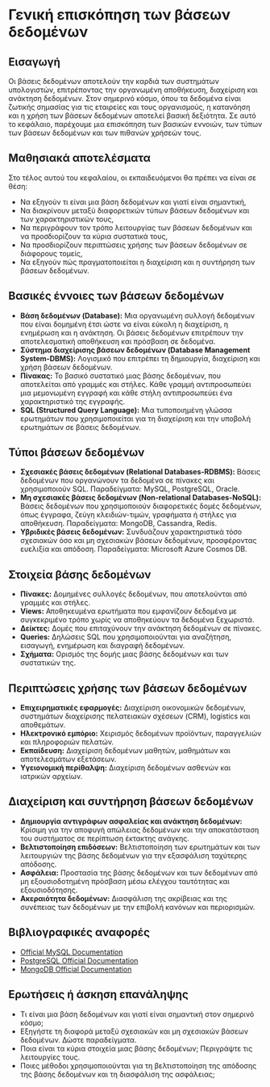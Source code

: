 # Γενική επισκόπηση των βάσεων δεδομένων

## Εισαγωγή

Οι βάσεις δεδομένων αποτελούν την καρδιά των συστημάτων υπολογιστών, επιτρέποντας την οργανωμένη αποθήκευση, διαχείριση και ανάκτηση δεδομένων. Στον σημερινό κόσμο, όπου τα δεδομένα είναι ζωτικής σημασίας για τις εταιρείες και τους οργανισμούς, η κατανόηση και η χρήση των βάσεων δεδομένων αποτελεί βασική δεξιότητα. Σε αυτό το κεφάλαιο, παρέχουμε μια επισκόπηση των βασικών εννοιών, των τύπων των βάσεων δεδομένων και των πιθανών χρήσεών τους.

## Μαθησιακά αποτελέσματα

Στο τέλος αυτού του κεφαλαίου, οι εκπαιδευόμενοι θα πρέπει να είναι σε θέση:

- Να εξηγούν τι είναι μια βάση δεδομένων και γιατί είναι σημαντική,
- Να διακρίνουν μεταξύ διαφορετικών τύπων βάσεων δεδομένων και των χαρακτηριστικών τους,
- Να περιγράφουν τον τρόπο λειτουργίας των βάσεων δεδομένων και να προσδιορίζουν τα κύρια συστατικά τους,
- Να προσδιορίζουν περιπτώσεις χρήσης των βάσεων δεδομένων σε διάφορους τομείς,
- Να εξηγούν πώς πραγματοποιείται η διαχείριση και η συντήρηση των βάσεων δεδομένων.

## Βασικές έννοιες των βάσεων δεδομένων

- **Βάση δεδομένων (Database):** Μια οργανωμένη συλλογή δεδομένων που είναι δομημένη έτσι ώστε να είναι εύκολη η διαχείριση, η ενημέρωση και η ανάκτηση. Οι βάσεις δεδομένων επιτρέπουν την αποτελεσματική αποθήκευση και πρόσβαση σε δεδομένα.
- **Σύστημα διαχείρισης βάσεων δεδομένων (Database Management System-DBMS):** Λογισμικό που επιτρέπει τη δημιουργία, διαχείριση και χρήση βάσεων δεδομένων.
- **Πίνακας:** Το βασικό συστατικό μιας βάσης δεδομένων, που αποτελείται από γραμμές και στήλες. Κάθε γραμμή αντιπροσωπεύει μια μεμονωμένη εγγραφή και κάθε στήλη αντιπροσωπεύει ένα χαρακτηριστικό της εγγραφής.
- **SQL (Structured Query Language):** Μια τυποποιημένη γλώσσα ερωτημάτων που χρησιμοποιείται για τη διαχείριση και την υποβολή ερωτημάτων σε βάσεις δεδομένων.

## Τύποι βάσεων δεδομένων

- **Σχεσιακές βάσεις δεδομένων (Relational Databases-RDBMS):** Βάσεις δεδομένων που οργανώνουν τα δεδομένα σε πίνακες και χρησιμοποιούν SQL. Παραδείγματα: MySQL, PostgreSQL, Oracle.
- **Μη σχεσιακές βάσεις δεδομένων (Non-relational Databases-NoSQL):** Βάσεις δεδομένων που χρησιμοποιούν διαφορετικές δομές δεδομένων, όπως έγγραφα, ζεύγη κλειδιών-τιμών, γραφήματα ή στήλες για αποθήκευση. Παραδείγματα: MongoDB, Cassandra, Redis.
- **Υβριδικές βάσεις δεδομένων:** Συνδυάζουν χαρακτηριστικά τόσο σχεσιακών όσο και μη σχεσιακών βάσεων δεδομένων, προσφέροντας ευελιξία και απόδοση. Παραδείγματα: Microsoft Azure Cosmos DB.
  
## Στοιχεία βάσης δεδομένων

- **Πίνακες:** Δομημένες συλλογές δεδομένων, που αποτελούνται από γραμμές και στήλες.
- **Views:** Αποθηκευμένα ερωτήματα που εμφανίζουν δεδομένα με συγκεκριμένο τρόπο χωρίς να αποθηκεύουν τα δεδομένα ξεχωριστά.
- **Δείκτες:** Δομές που επιταχύνουν την ανάκτηση δεδομένων σε πίνακες.
- **Queries:** Δηλώσεις SQL που χρησιμοποιούνται για αναζήτηση, εισαγωγή, ενημέρωση και διαγραφή δεδομένων.
- **Σχήματα:** Ορισμός της δομής μιας βάσης δεδομένων και των συστατικών της.

## Περιπτώσεις χρήσης των βάσεων δεδομένων

- **Επιχειρηματικές εφαρμογές:** Διαχείριση οικονομικών δεδομένων, συστημάτων διαχείρισης πελατειακών σχέσεων (CRM), logistics και αποθεμάτων.
- **Ηλεκτρονικό εμπόριο:** Χειρισμός δεδομένων προϊόντων, παραγγελιών και πληροφοριών πελατών.
- **Εκπαίδευση:** Διαχείριση δεδομένων μαθητών, μαθημάτων και αποτελεσμάτων εξετάσεων.
- **Υγειονομική περίθαλψη:** Διαχείριση δεδομένων ασθενών και ιατρικών αρχείων.

## Διαχείριση και συντήρηση βάσεων δεδομένων

- **Δημιουργία αντιγράφων ασφαλείας και ανάκτηση δεδομένων:** Κρίσιμη για την αποφυγή απώλειας δεδομένων και την αποκατάσταση του συστήματος σε περίπτωση έκτακτης ανάγκης.
- **Βελτιστοποίηση επιδόσεων:** Βελτιστοποίηση των ερωτημάτων και των λειτουργιών της βάσης δεδομένων για την εξασφάλιση ταχύτερης απόδοσης.
- **Ασφάλεια:** Προστασία της βάσης δεδομένων και των δεδομένων από μη εξουσιοδοτημένη πρόσβαση μέσω ελέγχου ταυτότητας και εξουσιοδότησης.
- **Ακεραιότητα δεδομένων:** Διασφάλιση της ακρίβειας και της συνέπειας των δεδομένων με την επιβολή κανόνων και περιορισμών.

## Βιβλιογραφικές αναφορές

- [Official MySQL Documentation](https://dev.mysql.com/doc/)
- [PostgreSQL Official Documentation](https://www.postgresql.org/docs/)
- [MongoDB Official Documentation](https://docs.mongodb.com/)

## Ερωτήσεις ή άσκηση επανάληψης

- Τι είναι μια βάση δεδομένων και γιατί είναι σημαντική στον σημερινό κόσμο;
- Εξηγήστε τη διαφορά μεταξύ σχεσιακών και μη σχεσιακών βάσεων δεδομένων. Δώστε παραδείγματα.
- Ποια είναι τα κύρια στοιχεία μιας βάσης δεδομένων; Περιγράψτε τις λειτουργίες τους.
- Ποιες μέθοδοι χρησιμοποιούνται για τη βελτιστοποίηση της απόδοσης της βάσης δεδομένων και τη διασφάλιση της ασφάλειας;
